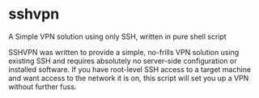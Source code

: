# sshvpn
A Simple VPN solution using only SSH, written in pure shell script

SSHVPN was written to provide a simple, no-frills VPN solution using existing SSH and requires
absolutely no server-side configuration or installed software.  If you have root-level SSH access
to a target machine and want access to the network it is on, this script will set you up a VPN
without further fuss.


